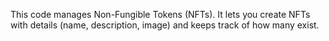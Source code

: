 This code manages Non-Fungible Tokens (NFTs). It lets you create NFTs with details (name, description, image) and keeps track of how many exist.
